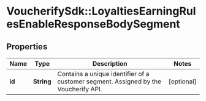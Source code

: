 # VoucherifySdk::LoyaltiesEarningRulesEnableResponseBodySegment

## Properties

| Name | Type | Description | Notes |
| ---- | ---- | ----------- | ----- |
| **id** | **String** | Contains a unique identifier of a customer segment. Assigned by the Voucherify API. | [optional] |

